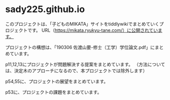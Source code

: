 # sady225.github.io
このプロジェクトは、「子どものMIKATA」サイトをtiddlywikiでまとめていくプロジェクトです。
URL（https://mikata.ryukyu-tane.com/）に公開されています。

プロジェクトの構想は、「190306 佐渡山要-修士（工学）学位論文.pdf」にまとめています。

p11,12,13にプロジェクトが問題解決する提案をまとめています。
  （方法については、決定木のアプローチになるので、本プロジェクトでは除外します）
 
p54,55に、プロジェクトの展望をまとめています。

p53に、プロジェクトの課題をまとめています。
